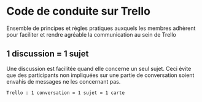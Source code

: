 # Code de conduite sur Trello

Ensemble de principes et règles pratiques auxquels les membres adhèrent pour faciliter et rendre agréable la communication au sein de Trello

## 1 discussion = 1 sujet

Une discussion est facilitée quand elle concerne un seul sujet. Ceci évite que des participants non impliquées sur une partie de conversation soient envahis de messages ne les concernant pas.

    Trello : 1 conversation = 1 sujet = 1 carte